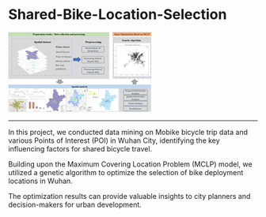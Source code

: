 # Shared-Bike-Location-Selection
![Work Flow](./assets/Work%20Flow.png)

---

In this project, we conducted data mining on Mobike bicycle trip data and various Points of Interest (POI) in Wuhan City, identifying the key influencing factors for shared bicycle travel.

Building upon the Maximum Covering Location Problem (MCLP) model, we utilized a genetic algorithm to optimize the selection of bike deployment locations in Wuhan. 

The optimization results can provide valuable insights to city planners and decision-makers for urban development.
